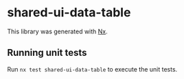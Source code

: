 # shared-ui-data-table

This library was generated with [Nx](https://nx.dev).

## Running unit tests

Run `nx test shared-ui-data-table` to execute the unit tests.
